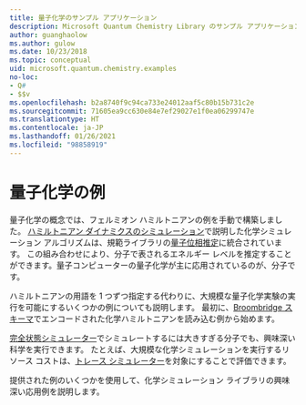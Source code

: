 ```yaml
---
title: 量子化学のサンプル アプリケーション
description: Microsoft Quantum Chemistry Library のサンプル アプリケーションについて確認します。
author: guanghaolow
ms.author: gulow
ms.date: 10/23/2018
ms.topic: conceptual
uid: microsoft.quantum.chemistry.examples
no-loc:
- Q#
- $$v
ms.openlocfilehash: b2a8740f9c94ca733e24012aaf5c80b15b731c2e
ms.sourcegitcommit: 71605ea9cc630e84e7ef29027e1f0ea06299747e
ms.translationtype: HT
ms.contentlocale: ja-JP
ms.lasthandoff: 01/26/2021
ms.locfileid: "98858919"
---
```

# <a name="quantum-chemistry-examples"></a>量子化学の例

量子化学の概念では、フェルミオン ハミルトニアンの例を手動で構築しました。 [ハミルトニアン ダイナミクスのシミュレーション](xref:microsoft.quantum.libraries.standard.algorithms)で説明した化学シミュレーション アルゴリズムは、規範ライブラリの[量子位相推定](xref:microsoft.quantum.libraries.characterization)に統合されています。 この組み合わせにより、分子で表されるエネルギー レベルを推定することができます。量子コンピューターの量子化学が主に応用されているのが、分子です。 

ハミルトニアンの用語を 1 つずつ指定する代わりに、大規模な量子化学実験の実行を可能にするいくつかの例についても説明します。 最初に、[Broombridge スキーマ](xref:microsoft.quantum.libraries.chemistry.schema.broombridge)でエンコードされた化学ハミルトニアンを読み込む例から始めます。

[完全状態シミュレーター](xref:microsoft.quantum.machines.full-state-simulator)でシミュレートするには大きすぎる分子でも、興味深い科学を実行できます。 たとえば、大規模な化学シミュレーションを実行するリソース コストは、[トレース シミュレーター](xref:microsoft.quantum.machines.qc-trace-simulator.intro)を対象にすることで評価できます。

提供された例のいくつかを使用して、化学シミュレーション ライブラリの興味深い応用例を説明します。
